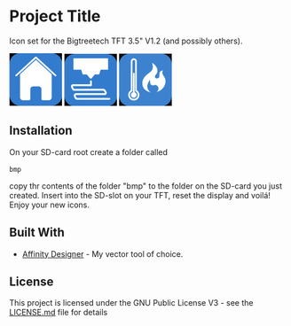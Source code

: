 # Project Title

Icon set for the Bigtreetech TFT 3.5" V1.2 (and possibly others).

![Home](bmp/Home.bmp) 
![Print](bmp/Print.bmp) 
![Preheat](bmp/Preheat.bmp)

## Installation

On your SD-card root create a folder called
```
bmp
```

copy thr contents of the folder "bmp" to the folder on the SD-card you just created.
Insert into the SD-slot on your TFT, reset the display and voilá! 
Enjoy your new icons.


## Built With

* [Affinity Designer](https://affinity.serif.com/designer) - My vector tool of choice.

## License

This project is licensed under the GNU Public License V3 - see the [LICENSE.md](LICENSE.md) file for details

